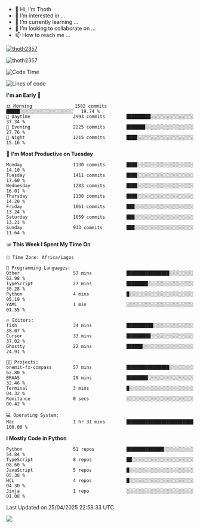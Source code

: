 <!---
thoth2357/thoth2357 is a ✨ special ✨ repository because its `README.md` (this file) appears on your GitHub profile.
You can click the Preview link to take a look at your changes.
--->

- 👋 Hi, I’m Thoth
- 👀 I’m interested in ...
- 🌱 I’m currently learning ...
- 💞️ I’m looking to collaborate on ...
- 📫 How to reach me ...


<p align="left"> <a href="https://github.com/ryo-ma/github-profile-trophy"><img src="https://github-profile-trophy.vercel.app/?username=thoth2357&theme=gruvbox&no-bg=true&no-frame=false&title=MultiLanguage,Commits,Repositories,Stars,Followers,PullRequest,Reviews,Issues" alt="thoth2357" /></a> </p>

<p align="left"> <img src="https://komarev.com/ghpvc/?username=thoth2357&label=Profile%20views&color=0e75b6&style=flat" alt="thoth2357" /> </p>

<!--START_SECTION:waka-->
![Code Time](http://img.shields.io/badge/Code%20Time-3%2C381%20hrs%2033%20mins-blue)

![Lines of code](https://img.shields.io/badge/From%20Hello%20World%20I%27ve%20Written-30.9%20million%20lines%20of%20code-blue)

**I'm an Early 🐤** 

```text
🌞 Morning                1582 commits        █████░░░░░░░░░░░░░░░░░░░░   19.74 % 
🌆 Daytime                2993 commits        █████████░░░░░░░░░░░░░░░░   37.34 % 
🌃 Evening                2225 commits        ███████░░░░░░░░░░░░░░░░░░   27.76 % 
🌙 Night                  1215 commits        ████░░░░░░░░░░░░░░░░░░░░░   15.16 % 
```
📅 **I'm Most Productive on Tuesday** 

```text
Monday                   1130 commits        ████░░░░░░░░░░░░░░░░░░░░░   14.10 % 
Tuesday                  1411 commits        ████░░░░░░░░░░░░░░░░░░░░░   17.60 % 
Wednesday                1283 commits        ████░░░░░░░░░░░░░░░░░░░░░   16.01 % 
Thursday                 1138 commits        ████░░░░░░░░░░░░░░░░░░░░░   14.20 % 
Friday                   1061 commits        ███░░░░░░░░░░░░░░░░░░░░░░   13.24 % 
Saturday                 1059 commits        ███░░░░░░░░░░░░░░░░░░░░░░   13.21 % 
Sunday                   933 commits         ███░░░░░░░░░░░░░░░░░░░░░░   11.64 % 
```


📊 **This Week I Spent My Time On** 

```text
🕑︎ Time Zone: Africa/Lagos

💬 Programming Languages: 
Other                    57 mins             ████████████████░░░░░░░░░   62.98 % 
TypeScript               27 mins             ████████░░░░░░░░░░░░░░░░░   30.28 % 
Python                   4 mins              █░░░░░░░░░░░░░░░░░░░░░░░░   05.19 % 
YAML                     1 min               ░░░░░░░░░░░░░░░░░░░░░░░░░   01.55 % 

🔥 Editors: 
fish                     34 mins             ██████████░░░░░░░░░░░░░░░   38.07 % 
Cursor                   33 mins             █████████░░░░░░░░░░░░░░░░   37.02 % 
Ghostty                  22 mins             ██████░░░░░░░░░░░░░░░░░░░   24.91 % 

🐱‍💻 Projects: 
onemit-fx-compass        57 mins             ████████████████░░░░░░░░░   62.80 % 
BRAAS                    29 mins             ████████░░░░░░░░░░░░░░░░░   32.46 % 
Terminal                 3 mins              █░░░░░░░░░░░░░░░░░░░░░░░░   04.32 % 
Remitance                0 secs              ░░░░░░░░░░░░░░░░░░░░░░░░░   00.42 % 

💻 Operating System: 
Mac                      1 hr 31 mins        █████████████████████████   100.00 % 
```

**I Mostly Code in Python** 

```text
Python                   51 repos            ██████████████░░░░░░░░░░░   54.84 % 
TypeScript               8 repos             ██░░░░░░░░░░░░░░░░░░░░░░░   08.60 % 
JavaScript               5 repos             █░░░░░░░░░░░░░░░░░░░░░░░░   05.38 % 
HCL                      4 repos             █░░░░░░░░░░░░░░░░░░░░░░░░   04.30 % 
Jinja                    1 repo              ░░░░░░░░░░░░░░░░░░░░░░░░░   01.08 % 
```




 Last Updated on 25/04/2025 22:58:33 UTC
<!--END_SECTION:waka-->
<!--![](http://github-profile-summary-cards.vercel.app/api/cards/profile-details?username=thoth2357&theme=2077)

![](http://github-profile-summary-cards.vercel.app/api/cards/stats?username=thoth2357&theme=2077)![](http://github-profile-summary-cards.vercel.app/api/cards/productive-time?username=thoth2357&theme=2077&utcOffset=8) -->
<img src="https://t.bkit.co/w_6789c39040b80.gif" />
